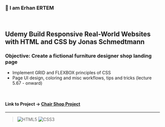 ### 👋 **I am Erhan ERTEM**

&emsp;

## Udemy Build Responsive Real-World Websites with HTML and CSS by Jonas Schmedtmann

### **Objective:** Create a fictional furniture designer shop landing page

- Implement GRID and FLEXBOX principles of CSS
- Page UI design, coloring and misc workflows, tips and tricks (lecture 5.67 - onward)

&emsp;

#### Link to Project &rarr; [Chair Shop Project](https://chairshop-erhan-ertem.netlify.app/)

---

> ![HTML5](https://img.shields.io/badge/HTML5-E34F26?style=for-the-badge&logo=html5&logoColor=white) ![CSS3](https://img.shields.io/badge/CSS3-1572B6?style=for-the-badge&logo=css3&logoColor=white)

&emsp;
